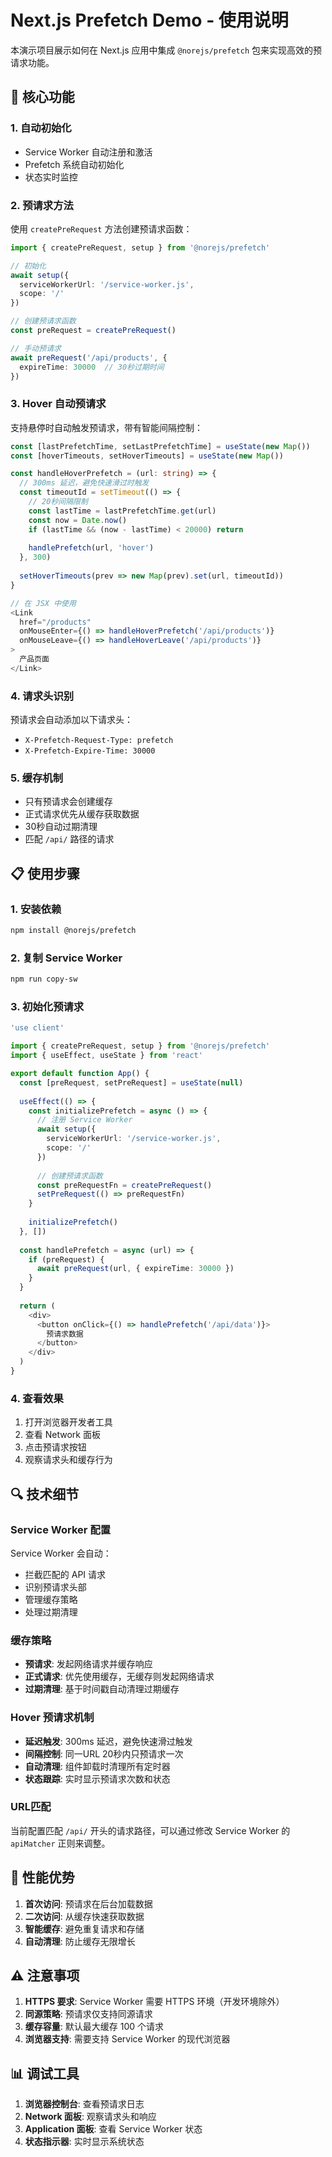 # Next.js Prefetch Demo - 使用说明

本演示项目展示如何在 Next.js 应用中集成 `@norejs/prefetch` 包来实现高效的预请求功能。

## 🚀 核心功能

### 1. **自动初始化**
- Service Worker 自动注册和激活
- Prefetch 系统自动初始化
- 状态实时监控

### 2. **预请求方法**
使用 `createPreRequest` 方法创建预请求函数：

```typescript
import { createPreRequest, setup } from '@norejs/prefetch'

// 初始化
await setup({
  serviceWorkerUrl: '/service-worker.js',
  scope: '/'
})

// 创建预请求函数
const preRequest = createPreRequest()

// 手动预请求
await preRequest('/api/products', {
  expireTime: 30000  // 30秒过期时间
})
```

### 3. **Hover 自动预请求**
支持悬停时自动触发预请求，带有智能间隔控制：

```typescript
const [lastPrefetchTime, setLastPrefetchTime] = useState(new Map())
const [hoverTimeouts, setHoverTimeouts] = useState(new Map())

const handleHoverPrefetch = (url: string) => {
  // 300ms 延迟，避免快速滑过时触发
  const timeoutId = setTimeout(() => {
    // 20秒间隔限制
    const lastTime = lastPrefetchTime.get(url)
    const now = Date.now()
    if (lastTime && (now - lastTime) < 20000) return
    
    handlePrefetch(url, 'hover')
  }, 300)
  
  setHoverTimeouts(prev => new Map(prev).set(url, timeoutId))
}

// 在 JSX 中使用
<Link 
  href="/products"
  onMouseEnter={() => handleHoverPrefetch('/api/products')}
  onMouseLeave={() => handleHoverLeave('/api/products')}
>
  产品页面
</Link>
```

### 4. **请求头识别**
预请求会自动添加以下请求头：
- `X-Prefetch-Request-Type: prefetch`
- `X-Prefetch-Expire-Time: 30000`

### 5. **缓存机制**
- 只有预请求会创建缓存
- 正式请求优先从缓存获取数据
- 30秒自动过期清理
- 匹配 `/api/` 路径的请求

## 📋 使用步骤

### 1. **安装依赖**
```bash
npm install @norejs/prefetch
```

### 2. **复制 Service Worker**
```bash
npm run copy-sw
```

### 3. **初始化预请求**
```typescript
'use client'

import { createPreRequest, setup } from '@norejs/prefetch'
import { useEffect, useState } from 'react'

export default function App() {
  const [preRequest, setPreRequest] = useState(null)
  
  useEffect(() => {
    const initializePrefetch = async () => {
      // 注册 Service Worker
      await setup({
        serviceWorkerUrl: '/service-worker.js',
        scope: '/'
      })
      
      // 创建预请求函数
      const preRequestFn = createPreRequest()
      setPreRequest(() => preRequestFn)
    }
    
    initializePrefetch()
  }, [])
  
  const handlePrefetch = async (url) => {
    if (preRequest) {
      await preRequest(url, { expireTime: 30000 })
    }
  }
  
  return (
    <div>
      <button onClick={() => handlePrefetch('/api/data')}>
        预请求数据
      </button>
    </div>
  )
}
```

### 4. **查看效果**
1. 打开浏览器开发者工具
2. 查看 Network 面板
3. 点击预请求按钮
4. 观察请求头和缓存行为

## 🔍 技术细节

### Service Worker 配置
Service Worker 会自动：
- 拦截匹配的 API 请求
- 识别预请求头部
- 管理缓存策略
- 处理过期清理

### 缓存策略
- **预请求**: 发起网络请求并缓存响应
- **正式请求**: 优先使用缓存，无缓存则发起网络请求
- **过期清理**: 基于时间戳自动清理过期缓存

### Hover 预请求机制
- **延迟触发**: 300ms 延迟，避免快速滑过触发
- **间隔控制**: 同一URL 20秒内只预请求一次
- **自动清理**: 组件卸载时清理所有定时器
- **状态跟踪**: 实时显示预请求次数和状态

### URL匹配
当前配置匹配 `/api/` 开头的请求路径，可以通过修改 Service Worker 的 `apiMatcher` 正则来调整。

## 🎯 性能优势

1. **首次访问**: 预请求在后台加载数据
2. **二次访问**: 从缓存快速获取数据
3. **智能缓存**: 避免重复请求和存储
4. **自动清理**: 防止缓存无限增长

## ⚠️ 注意事项

1. **HTTPS 要求**: Service Worker 需要 HTTPS 环境（开发环境除外）
2. **同源策略**: 预请求仅支持同源请求
3. **缓存容量**: 默认最大缓存 100 个请求
4. **浏览器支持**: 需要支持 Service Worker 的现代浏览器

## 📊 调试工具

1. **浏览器控制台**: 查看预请求日志
2. **Network 面板**: 观察请求头和响应
3. **Application 面板**: 查看 Service Worker 状态
4. **状态指示器**: 实时显示系统状态
